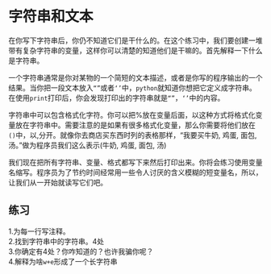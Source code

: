 # 字符串和文本 #

在你写下字符串后，你仍不知道它们是干什么的。在这个练习中，我们要创建一堆带有复杂字符串的变量，这样你可以清楚的知道他们是干嘛的。首先解释一下什么是字符串。

一个字符串通常是你对某物的一个简短的文本描述，或者是你写的程序输出的一个结果。当你把一段文本放入`“”`或者`‘’`中，`python`就知道你想把它定义成字符串。在使用`print`打印后，你会发现打印出的字符串就是`“”`，`‘’`中的内容。

字符串中可以包含格式化字符。你可以把%放在变量后面，以这种方式将格式化变量放在字符串中。需要注意的是如果有很多格式化变量，那么你需要将他们放在`()`中，以,分开。就像你去商店买东西时列的表格那样，“我要买牛奶, 鸡蛋, 面包, 汤。”做为程序员我们这么表示(牛奶, 鸡蛋, 面包, 汤)

我们现在把所有字符串、变量、格式都写下来然后打印出来。你将会练习使用变量名缩写。程序员为了节约时间经常用一些令人讨厌的含义模糊的短变量名，所以，让我们从一开始就读写它们吧。

## 练习 ##
1.为每一行写注释。<BR>
2.找到字符串中的字符串。4处<BR>
3.你确定有4处？你咋知道的？也许我骗你呢？<br>
4.解释为啥`w+e`形成了一个长字符串



